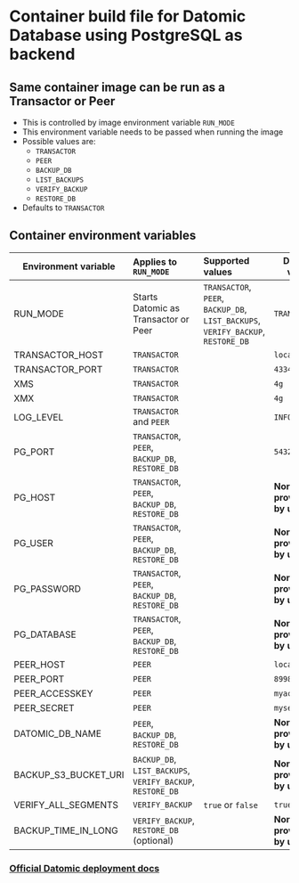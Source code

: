 # Container build file for Datomic Database using PostgreSQL as backend

## Same container image can be run as a Transactor or Peer
- This is controlled by image environment variable `RUN_MODE`
- This environment variable needs to be passed when running the image
- Possible values are:
  - `TRANSACTOR`
  - `PEER`
  - `BACKUP_DB`
  - `LIST_BACKUPS`
  - `VERIFY_BACKUP` 
  - `RESTORE_DB` 
- Defaults to `TRANSACTOR`


## Container environment variables

| Environment variable | Applies to `RUN_MODE`                                      | Supported values                                                                 | Default value              |
|----------------------|:-----------------------------------------------------------|:---------------------------------------------------------------------------------|----------------------------|
| RUN_MODE             | Starts Datomic as Transactor or Peer                       | `TRANSACTOR`, `PEER`, `BACKUP_DB`, `LIST_BACKUPS`, `VERIFY_BACKUP`, `RESTORE_DB` | `TRANSACTOR`               |
| TRANSACTOR_HOST      | `TRANSACTOR`                                               |                                                                                  | `localhost`                |
| TRANSACTOR_PORT      | `TRANSACTOR`                                               |                                                                                  | `4334`                     |
| XMS                  | `TRANSACTOR`                                               |                                                                                  | `4g`                       |
| XMX                  | `TRANSACTOR`                                               |                                                                                  | `4g`                       |
| LOG_LEVEL            | `TRANSACTOR` and `PEER`                                    |                                                                                  | `INFO`                     |
| PG_PORT              | `TRANSACTOR`, `PEER`, `BACKUP_DB`, `RESTORE_DB`            |                                                                                  | `5432`                     |
| PG_HOST              | `TRANSACTOR`, `PEER`, `BACKUP_DB`, `RESTORE_DB`            |                                                                                  | **None, provided by user** |
| PG_USER              | `TRANSACTOR`, `PEER`, `BACKUP_DB`, `RESTORE_DB`            |                                                                                  | **None, provided by user** |
| PG_PASSWORD          | `TRANSACTOR`, `PEER`, `BACKUP_DB`, `RESTORE_DB`            |                                                                                  | **None, provided by user** |
| PG_DATABASE          | `TRANSACTOR`, `PEER`, `BACKUP_DB`, `RESTORE_DB`            |                                                                                  | **None, provided by user** |
| PEER_HOST            | `PEER`                                                     |                                                                                  | `localhost`                |
| PEER_PORT            | `PEER`                                                     |                                                                                  | `8998`                     |
| PEER_ACCESSKEY       | `PEER`                                                     |                                                                                  | `myaccesskey`              |
| PEER_SECRET          | `PEER`                                                     |                                                                                  | `mysecret`                 |
| DATOMIC_DB_NAME      | `PEER`, `BACKUP_DB`, `RESTORE_DB`                          |                                                                                  | **None, provided by user** |
| BACKUP_S3_BUCKET_URI | `BACKUP_DB`, `LIST_BACKUPS`, `VERIFY_BACKUP`, `RESTORE_DB` |                                                                                  | **None, provided by user** |
| VERIFY_ALL_SEGMENTS  | `VERIFY_BACKUP`                                            | `true` or `false`                                                                | `true`                     |
| BACKUP_TIME_IN_LONG  | `VERIFY_BACKUP`, `RESTORE_DB` (optional)                   |                                                                                  | **None, provided by user** |


### [Official Datomic deployment docs](https://docs.datomic.com/pro/operation/deployment.html)
